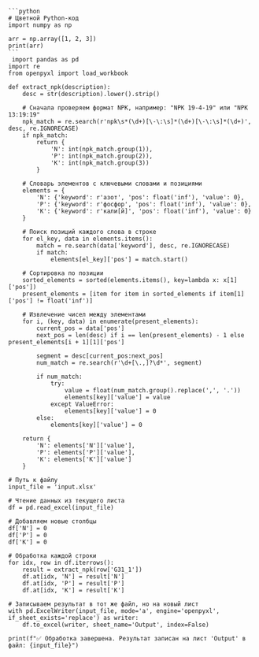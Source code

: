     ```python
    # Цветной Python-код
    import numpy as np

    arr = np.array([1, 2, 3])
    print(arr)
    ```   
     import pandas as pd
    import re
    from openpyxl import load_workbook
    
    def extract_npk(description):
        desc = str(description).lower().strip()
    
        # Сначала проверяем формат NPK, например: "NPK 19-4-19" или "NPK 13:19:19"
        npk_match = re.search(r'npk\s*(\d+)[\-\:\s]*(\d+)[\-\:\s]*(\d+)', desc, re.IGNORECASE)
        if npk_match:
            return {
                'N': int(npk_match.group(1)),
                'P': int(npk_match.group(2)),
                'K': int(npk_match.group(3))
            }
    
        # Словарь элементов с ключевыми словами и позициями
        elements = {
            'N': {'keyword': r'азот', 'pos': float('inf'), 'value': 0},
            'P': {'keyword': r'фосфор', 'pos': float('inf'), 'value': 0},
            'K': {'keyword': r'кали[й]', 'pos': float('inf'), 'value': 0}
        }
    
        # Поиск позиций каждого слова в строке
        for el_key, data in elements.items():
            match = re.search(data['keyword'], desc, re.IGNORECASE)
            if match:
                elements[el_key]['pos'] = match.start()
    
        # Сортировка по позиции
        sorted_elements = sorted(elements.items(), key=lambda x: x[1]['pos'])
        present_elements = [item for item in sorted_elements if item[1]['pos'] != float('inf')]
    
        # Извлечение чисел между элементами
        for i, (key, data) in enumerate(present_elements):
            current_pos = data['pos']
            next_pos = len(desc) if i == len(present_elements) - 1 else present_elements[i + 1][1]['pos']
    
            segment = desc[current_pos:next_pos]
            num_match = re.search(r'\d+[\.,]?\d*', segment)
    
            if num_match:
                try:
                    value = float(num_match.group().replace(',', '.'))
                    elements[key]['value'] = value
                except ValueError:
                    elements[key]['value'] = 0
            else:
                elements[key]['value'] = 0
    
        return {
            'N': elements['N']['value'],
            'P': elements['P']['value'],
            'K': elements['K']['value']
        }
    
    # Путь к файлу
    input_file = 'input.xlsx'
    
    # Чтение данных из текущего листа
    df = pd.read_excel(input_file)
    
    # Добавляем новые столбцы
    df['N'] = 0
    df['P'] = 0
    df['K'] = 0
    
    # Обработка каждой строки
    for idx, row in df.iterrows():
        result = extract_npk(row['G31_1'])
        df.at[idx, 'N'] = result['N']
        df.at[idx, 'P'] = result['P']
        df.at[idx, 'K'] = result['K']
    
    # Записываем результат в тот же файл, но на новый лист
    with pd.ExcelWriter(input_file, mode='a', engine='openpyxl', if_sheet_exists='replace') as writer:
        df.to_excel(writer, sheet_name='Output', index=False)
    
    print(f"✅ Обработка завершена. Результат записан на лист 'Output' в файл: {input_file}")
